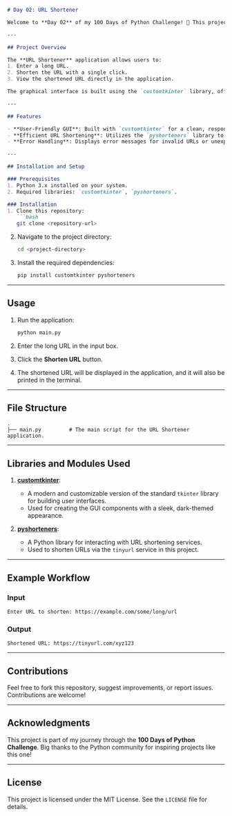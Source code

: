 ```markdown
# Day 02: URL Shortener

Welcome to **Day 02** of my 100 Days of Python Challenge! 🎉 This project is a **URL Shortener** application built using Python. It provides a graphical user interface (GUI) for shortening URLs effortlessly using the `pyshorteners` library.

---

## Project Overview

The **URL Shortener** application allows users to:
1. Enter a long URL.
2. Shorten the URL with a single click.
3. View the shortened URL directly in the application.

The graphical interface is built using the `customtkinter` library, offering a modern and customizable look.

---

## Features

- **User-Friendly GUI**: Built with `customtkinter` for a clean, responsive, and dark-themed interface.
- **Efficient URL Shortening**: Utilizes the `pyshorteners` library to convert long URLs into shorter, shareable links.
- **Error Handling**: Displays error messages for invalid URLs or unexpected issues during the shortening process.

---

## Installation and Setup

### Prerequisites
1. Python 3.x installed on your system.
2. Required libraries: `customtkinter`, `pyshorteners`.

### Installation
1. Clone this repository:
   ```bash
   git clone <repository-url>
   ```
2. Navigate to the project directory:
   ```bash
   cd <project-directory>
   ```
3. Install the required dependencies:
   ```bash
   pip install customtkinter pyshorteners
   ```

---

## Usage

1. Run the application:
   ```bash
   python main.py
   ```


2. Enter the long URL in the input box.

3. Click the **Shorten URL** button.

4. The shortened URL will be displayed in the application, and it will also be printed in the terminal.

---

## File Structure

```plaintext
.
├── main.py         # The main script for the URL Shortener application.
```

---

## Libraries and Modules Used

1. **[customtkinter](https://github.com/TomSchimansky/CustomTkinter)**:
   - A modern and customizable version of the standard `tkinter` library for building user interfaces.
   - Used for creating the GUI components with a sleek, dark-themed appearance.

2. **[pyshorteners](https://pypi.org/project/pyshorteners/)**:
   - A Python library for interacting with URL shortening services.
   - Used to shorten URLs via the `tinyurl` service in this project.

---

## Example Workflow

### Input
```plaintext
Enter URL to shorten: https://example.com/some/long/url
```

### Output
```plaintext
Shortened URL: https://tinyurl.com/xyz123
```

---

## Contributions

Feel free to fork this repository, suggest improvements, or report issues. Contributions are welcome!

---

## Acknowledgments

This project is part of my journey through the **100 Days of Python Challenge**. Big thanks to the Python community for inspiring projects like this one!

---

## License

This project is licensed under the MIT License. See the `LICENSE` file for details.
```
